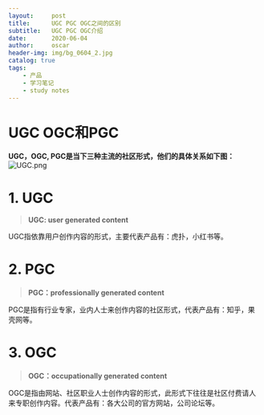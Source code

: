 ```yaml
---
layout:     post
title:      UGC PGC OGC之间的区别
subtitle:   UGC PGC OGC介绍
date:       2020-06-04
author:     oscar
header-img: img/bg_0604_2.jpg
catalog: true
tags:
    - 产品
    - 学习笔记 
    - study notes
---
```





# UGC OGC和PGC
**UGC，OGC, PGC是当下三种主流的社区形式，他们的具体关系如下图：**
![UGC.png](https://i.loli.net/2020/06/04/URcx9WsK3pPBymH.png)

# 1. UGC

> **UGC: user generated content**


UGC指依靠用户创作内容的形式，主要代表产品有：虎扑，小红书等。

# 2. PGC

> **PGC：professionally generated content**

PGC是指有行业专家，业内人士来创作内容的社区形式，代表产品有：知乎，果壳网等。

# 3. OGC


> **OGC：occupationally generated content**

OGC是指由网站、社区职业人士创作内容的形式，此形式下往往是社区付费请人来专职创作内容。代表产品有：各大公司的官方网站，公司论坛等。
